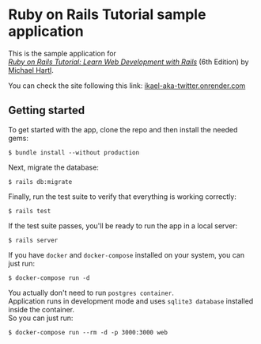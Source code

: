 # Ruby on Rails Tutorial sample application

This is the sample application for<br>
[*Ruby on Rails Tutorial: Learn Web Development with Rails*](https://www.railstutorial.org/) (6th Edition)
by [Michael Hartl](https://www.michaelhartl.com/).

You can check the site following this link:
[ikael-aka-twitter.onrender.com](https://ikael-aka-twitter.onrender.com)

## Getting started
To get started with the app, clone the repo and then install the needed gems:
```
$ bundle install --without production
```
Next, migrate the database:
```
$ rails db:migrate
```
Finally, run the test suite to verify that everything is working correctly:
```
$ rails test
```
If the test suite passes, you'll be ready to run the app in a local server:
```
$ rails server
```
If you have `docker` and `docker-compose` installed on your system,
you can just run:
```
$ docker-compose run -d
```
You actually don't need to run `postgres container`.<br>
Application runs in development mode and uses `sqlite3
database` installed inside the container.<br>
So you can just run:
```
$ docker-compose run --rm -d -p 3000:3000 web
```
